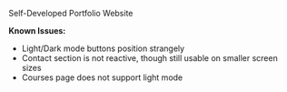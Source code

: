 Self-Developed Portfolio Website

**Known Issues:**
- Light/Dark mode buttons position strangely
- Contact section is not reactive, though still usable on smaller screen sizes
- Courses page does not support light mode
